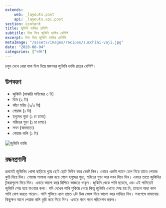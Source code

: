 ```yaml
---
extends:
    web: _layouts.post
    api: _layouts.api.post
section: content
title: জুকিনি ভাজির রেসিপি
subtitle: ডিম দিয়ে জুকিনি ভাজির রেসিপি
excerpt: ডিম দিয়ে জুকিনি ভাজির রেসিপি
metaImage: "/assets/images/recipes/zucchini-vaji.jpg"
date: "2020-08-04"
categories: ["ভাজি"]
---
```


চলুন দেখে নেয়া যাক ডিম দিয়ে মজাদার জুকিনি ভাজি রান্নার রেসিপি।

## উপকরণ

- জুকিনি (মাঝারি সাইজের ৩ টা)
- ডিম (২ টা)
- কাঁচা মরিচ (২/৩ টা)
- পেয়াজ (১ টা)
- হলুদের গুড়া (১ চা চামচ)
- মরিচের গুড়া (১ চা চামচ)
- লবন (স্বাদমতো)
- পেয়াজ কলি (১ টা)

![জুকিনি ভাজি](/assets/images/recipes/zucchini-vaji.jpg)

## রন্ধনপ্রণালী

প্রথমেই জুকিনির খোসা ছাড়িয়ে ধুয়ে ছোট ছোট কিউব করে কেটে নিন। এবারে একটা প্যানে তেল নিয়ে তাতে পেয়াজ
কুচি দিয়ে দিন। পেয়াজ সামান্য নরম হয়ে গেলে হলুদের গুড়া, মরিচের গুড়া আর লবন দিয়ে দিন। এবারে তাতে
জুকিনির টুকরাগুলো দিয়ে দিন। এবারে ভালো করে মিশিয়ে ভাজতে থাকুন। জুকিনি থেকে পানি ছাড়বে, এবং এই পানিতেই
জুকিনি সেদ্ধ হয়ে যাওয়ার কথা। যদি দেখেন পানি শুকিয়ে গেছে কিন্তু জুকিনি এখনো সেদ্ধ হয় নি, তাহলে আধা কাপ
পানি যোগ করতে পারেন। পানি শুকিয়ে এলে তাতে ২টা ডিম ভেঙ্গে দিয়ে ভালো করে মাখিয়ে নিন। সবশেষে নামানোর
কিছুক্ষন আগে পেয়াজ কলি কুচি করে দিয়ে দিন। এবারে গরম গরম পরিবেশন করুন।
